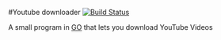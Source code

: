 #Youtube downloader [![Build Status](https://travis-ci.org/Beldur/ytdl.png?branch=master)](https://travis-ci.org/Beldur/ytdl)

A small program in [GO](http://www.golang.org) that lets you download YouTube Videos
